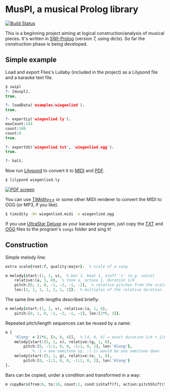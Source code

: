 # MusPl, a musical Prolog library

[![Build Status](https://travis-ci.org/garncarz/muspl.svg?branch=master)](https://travis-ci.org/garncarz/muspl)

This is a beginning project aiming at logical construction/analysis of musical pieces.
It's written in [SWI-Prolog](http://www.swi-prolog.org) (version 7, using dicts).
So far the construction phase is being developed.

## Simple example

Load and export Flies's Lullaby (included in the project) as a Lilypond file
and a karaoke text file.

```prolog
$ swipl
?- [muspl].
true.

?- loadData('examples/wiegenlied').
true.

?- exportLy('wiegenlied.ly').
maxCount:144
count:100
count:0
true.

?- exportUS('wiegenlied.txt', 'wiegenlied.ogg').
true.

?- halt.
```

Now run [Lilypond](http://www.lilypond.org) to convert it to
[MIDI](https://garncarz.github.io/muspl/wiegenlied.midi)
and [PDF](https://garncarz.github.io/muspl/wiegenlied.pdf).

```bash
$ lilypond wiegenlied.ly
```

[![PDF screen](https://garncarz.github.io/muspl/wiegenlied.png)](https://garncarz.github.io/muspl/wiegenlied.pdf)

You can use [TiMidity++](http://timidity.sourceforge.net)
or some other MIDI renderer to convert the MIDI to OGG (or MP3, if you like).

```bash
$ timidity -Ov wiegenlied.midi -o wiegenlied.ogg
```

If you use [UltraStar Deluxe](http://sourceforge.net/projects/ultrastardx)
as your karaoke program, just copy
the [TXT](https://garncarz.github.io/muspl/wiegenlied.txt)
and [OGG](https://garncarz.github.io/muspl/wiegenlied.ogg) files
to the program's `songs` folder and sing it!


## Construction

Simple melody line:

```prolog
extra scale{root:f, quality:major}.  % scale of a song

m melody{start:(1, 1, v),  % bar 1, beat 1, staff 'v' (e.g. voice)
	relative:(a, 1, 8),  % tone a, octave 1, duration 1/8
	pitch:[0, 1, 0, -1, -2, -1, -2],  % relative pitches from the scale
	len:[1, 1, 1, 1, 1, 1, 2]}.  % multiples of the relative duration
```

The same line with lengths described briefly:

```prolog
m melody{start:(1, 1, v), relative:(a, 1, 8),
	pitch:[0, 1, 0, -1, -2, -1, -2], len:[1*6, 2]}.
```

Repeated pitch/length sequences can be reused by a name:

```prolog
m [
	'6long' = [1*6, [4, 8, 4]],  % [4, 8, 4] = exact duration 1/4 + 1/8 + 1/4
	melody{start:(5, 1, v), relative:(g, 1, 8),
		pitch:[0, -1:1, 0, 0, -1:1, 0, 2], len:'6long'},
			% :1 = one semitone up, :(-1) would be one semitone down
	melody{start:(5, 1, g), relative:(e, 1, 8),
		pitch:[0, -1:1, 0, 0, -1:1, 0, 2], len:'6long'}
].
```

Bars can be copied, under a condition and transformed in a way:

```prolog
m copyBars{from:6, to:10, count:2, cond:isStaff(f), action:pitchShift(5)}.
```


<!-- ❄️ Hello to the GitHub Archive! ❄️ -->
